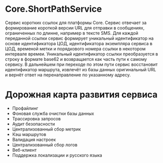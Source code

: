 # Core.ShortPathService
Сервис коротких ссылок для платформы Core.
Сервис отвечает за формирование короткой версии URL для отправки в сообщениях, ограниченных по длинне, например в тексте SMS.
Для каждой переданной ссылки сервис формирует уникальный идентификатор на основе идентификатора ЦОД, идентификатора экземпляра сервиса в ЦОД, временой метки и порядкового номера ссылки в некотором интервале времеи.
Уникальный идентификатор ссылки преобразуется в строку в формате base62 и возвращается как часть пути к самому сервису.
В дальнейшем при переходе по этом пути сервис восстановит идентификатор маршрута, извлечёт из базы данных оригинальный URL и вернёт ответ на перенаправление по указанному адресу.

# Дорожная карта развития сервиса
- Профайлинг
- Фоновая служба очистки базы данных
- Трассировка запросов
- Аудит безопасности
- Централизованный сбор метрик
- Кэш маршрутов
- Валидация настроек
- Централизованный сбор логов
- Веб-клиент
- Поддержка локализации и русского языка
